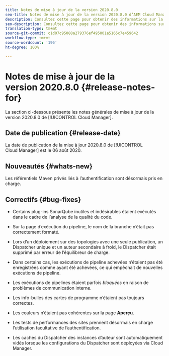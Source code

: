 ```yaml
---
title: Notes de mise à jour de la version 2020.8.0
seo-title: Notes de mise à jour de la version 2020.8.0 d’AEM Cloud Manager
description: Consultez cette page pour obtenir des informations sur la version 2020.8.0 de Cloud Manager
seo-description: Consultez cette page pour obtenir des informations sur la version 2020.8.0 d’AEM Cloud Manager
translation-type: tm+mt
source-git-commit: c1d07c95088a279376ef495001a5165c7e459642
workflow-type: tm+mt
source-wordcount: '196'
ht-degree: 100%

---
```


# Notes de mise à jour de la version 2020.8.0 {#release-notes-for}

La section ci-dessous présente les notes générales de mise à jour de la version 2020.8.0 de [!UICONTROL Cloud Manager].

## Date de publication {#release-date}

La date de publication de la mise à jour 2020.8.0 de [!UICONTROL Cloud Manager] est le 06 août 2020.

## Nouveautés {#whats-new}

Les référentiels Maven privés liés à l’authentification sont désormais pris en charge.

## Correctifs {#bug-fixes}

* Certains plug-ins SonarQube inutiles et indésirables étaient exécutés dans le cadre de l’analyse de la qualité du code.

* Sur la page d’exécution du pipeline, le nom de la branche n’était pas correctement formaté.

* Lors d’un déploiement sur des topologies avec une seule publication, un Dispatcher unique et un auteur secondaire à froid, le Dispatcher était supprimé par erreur de l’équilibreur de charge.

* Dans certains cas, les exécutions de pipeline achevées n’étaient pas été enregistrées comme ayant été achevées, ce qui empêchait de nouvelles exécutions de pipeline.

* Les exécutions de pipelines étaient parfois *bloquées* en raison de problèmes de communication interne.

* Les info-bulles des cartes de programme n’étaient pas toujours correctes.

* Les couleurs n’étaient pas cohérentes sur la page **Aperçu**.

* Les tests de performances des sites prennent désormais en charge l’utilisation facultative de l’authentification.

* Les caches du Dispatcher des instances d’auteur sont automatiquement vidés lorsque les configurations du Dispatcher sont déployées via Cloud Manager.

